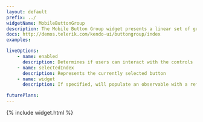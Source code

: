 ```yaml
---
layout: default
prefix: ../
widgetName: MobileButtonGroup
description: The Mobile Button Group widget presents a linear set of grouped buttons.
docs: http://demos.telerik.com/kendo-ui/buttongroup/index
examples:

liveOptions:
    - name: enabled
      description: Determines if users can interact with the controls
    - name: selectedIndex
      description: Represents the currently selected button
    - name: widget
      description: If specified, will populate an observable with a reference to the actual widget

futurePlans:
---
```


{% include widget.html %}
